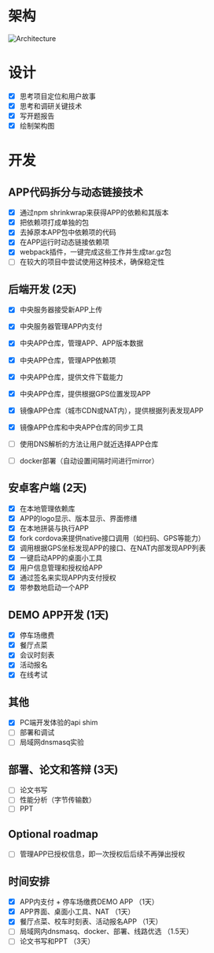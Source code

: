 # 架构

![Architecture](https://www.lucidchart.com/publicSegments/view/55b4c3c8-f456-44a4-8283-83b5f0220a1c/image.png)

# 设计

- [x] 思考项目定位和用户故事
- [x] 思考和调研关键技术
- [x] 写开题报告
- [x] 绘制架构图

# 开发

## APP代码拆分与动态链接技术

- [x] 通过npm shrinkwrap来获得APP的依赖和其版本
- [x] 把依赖项打成单独的包
- [x] 去掉原本APP包中依赖项的代码
- [x] 在APP运行时动态链接依赖项
- [x] webpack插件，一键完成这些工作并生成tar.gz包
- [ ] 在较大的项目中尝试使用这种技术，确保稳定性

## 后端开发 (2天)

- [x] 中央服务器接受新APP上传
- [x] 中央服务器管理APP内支付
- [x] 中央APP仓库，管理APP、APP版本数据
- [x] 中央APP仓库，管理APP依赖项
- [x] 中央APP仓库，提供文件下载能力
- [x] 中央APP仓库，提供根据GPS位置发现APP
- [x] 镜像APP仓库（城市CDN或NAT内），提供根据列表发现APP
- [x] 镜像APP仓库和中央APP仓库的同步工具
- [ ] 使用DNS解析的方法让用户就近选择APP仓库
- [ ] docker部署（自动设置间隔时间进行mirror）


## 安卓客户端 (2天)

- [x] 在本地管理依赖库
- [x] APP的logo显示、版本显示、界面修缮
- [x] 在本地拼装与执行APP
- [x] fork cordova来提供native接口调用（如扫码、GPS等能力）
- [x] 调用根据GPS坐标发现APP的接口、在NAT内部发现APP列表
- [x] 一键启动APP的桌面小工具
- [x] 用户信息管理和授权给APP
- [x] 通过签名来实现APP内支付授权
- [x] 带参数地启动一个APP

## DEMO APP开发 (1天)

- [x] 停车场缴费
- [x] 餐厅点菜
- [x] 会议时刻表
- [x] 活动报名
- [x] 在线考试

## 其他

- [x] PC端开发体验的api shim
- [ ] 部署和调试
- [ ] 局域网dnsmasq实验

## 部署、论文和答辩 (3天)

- [ ] 论文书写
- [ ] 性能分析（字节传输数）
- [ ] PPT

## Optional roadmap
- [ ] 管理APP已授权信息，即一次授权后后续不再弹出授权

## 时间安排
- [x] APP内支付 + 停车场缴费DEMO APP （1天）
- [x] APP界面、桌面小工具、NAT （1天）
- [x] 餐厅点菜、校车时刻表、活动报名APP （1天）
- [ ] 局域网内dnsmasq、docker、部署、线路优选 （1.5天）
- [ ] 论文书写和PPT （3天）
